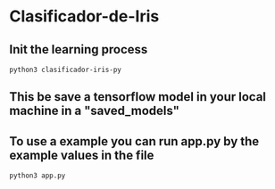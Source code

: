 # Clasificador-de-Iris

## Init the learning process
```
python3 clasificador-iris-py
```
## This be save a tensorflow model in your local machine in a "saved_models"

## To use a example you can run app.py by the example values in the file

```
python3 app.py
```


